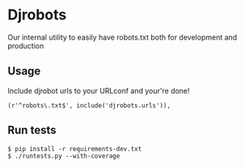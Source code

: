# Djrobots

Our internal utility to easily have robots.txt both for development and production

## Usage

Include djrobot urls to your URLconf and your're done!

    (r'^robots\.txt$', include('djrobots.urls')),

## Run tests

    $ pip install -r requirements-dev.txt
    $ ./runtests.py --with-coverage